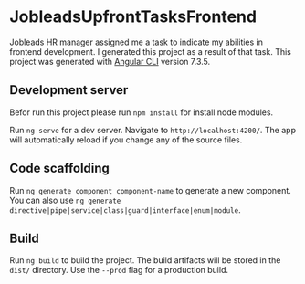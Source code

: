 # JobleadsUpfrontTasksFrontend

Jobleads HR manager assigned me a task to indicate my abilities in frontend development. I generated this project as a result of that task.
This project was generated with [Angular CLI](https://github.com/angular/angular-cli) version 7.3.5.

## Development server

Befor run this project please run `npm install` for install node modules.

Run `ng serve` for a dev server. Navigate to `http://localhost:4200/`. The app will automatically reload if you change any of the source files.

## Code scaffolding

Run `ng generate component component-name` to generate a new component. You can also use `ng generate directive|pipe|service|class|guard|interface|enum|module`.

## Build

Run `ng build` to build the project. The build artifacts will be stored in the `dist/` directory. Use the `--prod` flag for a production build.